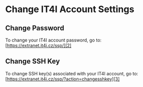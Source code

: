 # Change IT4I Account Settings

## Change Password

To change your IT4I account password, go to:<br>[https://extranet.it4i.cz/ssp/][2]

## Change SSH Key

To change SSH key(s) associated with your IT4I account, go to:<br>[https://extranet.it4i.cz/ssp/?action=changesshkey][3]

[1]: https://scs.it4i.cz/
[2]: https://extranet.it4i.cz/ssp/
[3]: https://extranet.it4i.cz/ssp/?action=changesshkey
